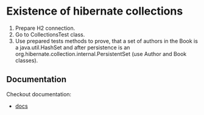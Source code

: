 # Existence of hibernate collections

1. Prepare H2 connection.
2. Go to CollectionsTest class.
3. Use prepared tests methods to prove, that a set of authors in the Book is a java.util.HashSet
   and after persistence is an org.hibernate.collection.internal.PersistentSet (use Author and Book classes).

## Documentation

Checkout documentation:

* [docs](https://docs.jboss.org/hibernate/orm/3.3/reference/en/html/collections.html)